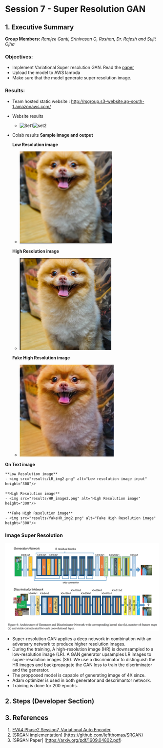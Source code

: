 # Session 7 - Super Resolution GAN


## 1. Executive Summary
**Group Members:** *Ramjee Ganti, Srinivasan G, Roshan, Dr. Rajesh and Sujit Ojha*

### **Objectives**:

- Implement Variational Super resolution GAN. Read the [paper](https://arxiv.org/pdf/1609.04802.pdf) 
- Upload the model to AWS lambda
- Make sure that the model generate super resolution image.

### **Results**:

- Team hosted static website : http://rsgroup.s3-website.ap-south-1.amazonaws.com/
- Website results
    - <img src="results/website_results1.png" alt="Set1" height="300"/><img src="results/website_results2.png" alt="set2" height="300"/>
- Colab results
 **Sample image and output**

    **Low Resolution image**
    - <img src="results/LR_img.png" alt="Low resolution image input" height="300"/>
    
    **High Resolution image**
    - <img src="results/HR_image.png" alt="High Resolution image" height="300"/>
    
     **Fake High Resolution image**
    - <img src="results/fakeHR_img.png" alt="Fake High Resolution image" height="300"/>
 **On Text image**
 
    **Low Resolution image**
    - <img src="results/LR_img2.png" alt="Low resolution image input" height="300"/>
    
    **High Resolution image**
    - <img src="results/HR_image2.png" alt="High Resolution image" height="300"/>
    
     **Fake High Resolution image**
    - <img src="results/fakeHR_img2.png" alt="Fake High Resolution image" height="300"/>


### **Image Super Resolution**

![Image](https://github.com/EVA4-RS-Group/Phase2/blob/master/S8/SR_GAN/results/SRGAN.png)

- Super-resolution GAN applies a deep network in combination with an adversary network to produce higher resolution images.   
- During the training, A high-resolution image (HR) is downsampled to a low-resolution image (LR). 
  A GAN generator upsamples LR images to super-resolution images (SR). 
  We use a discriminator to distinguish the HR images and backpropagate the GAN loss to train the discriminator and the generator.
- The propposed model is capable of generating image of 4X sinze.
- Adam optimizer is used in both generator and descrimantor network.
- Training is done for 200 epochs.


## 2. Steps (Developer Section)

## 3. References

1. [EVA4 Phase2 Session7, Variational Auto Encoder](https://theschoolof.ai/)
2. [SRGAN implementation] (https://github.com/leftthomas/SRGAN)
3. [SRGAN Paper] (https://arxiv.org/pdf/1609.04802.pdf)

